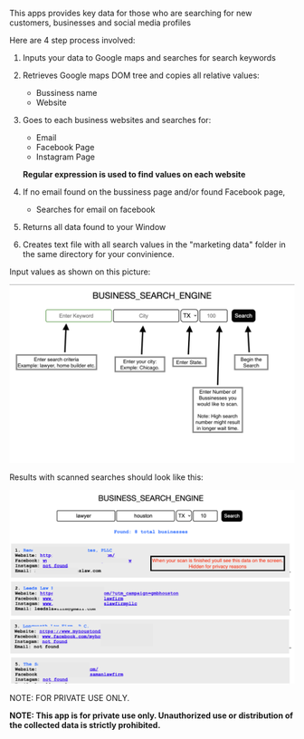 This apps provides key data for those who are searching for new customers,
businesses and social media profiles

Here are 4 step process involved:

1. Inputs your data to Google maps and searches for search keywords

2. Retrieves Google maps DOM tree and copies all relative values:

   - Bussiness name
   - Website

3. Goes to each business websites and searches for:

   - Email
   - Facebook Page
   - Instagram Page

   **Regular expression is used to find values on each website**

4. If no email found on the bussiness page and/or found Facebook page,

   - Searches for email on facebook

5. Returns all data found to your Window

6. Creates text file with all search values in the "marketing data" folder in the same directory for your convinience.

Input values as shown on this picture:

![App Workflow](./src/images/app_workflow.png)

Results with scanned searches should look like this:

![App Results](./src/images/app_results.png)

NOTE: FOR PRIVATE USE ONLY.

**NOTE: This app is for private use only. Unauthorized use or distribution of the collected data is strictly prohibited.**

